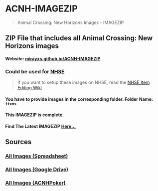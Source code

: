 # ACNH-IMAGEZIP
> Animal Crossing: New Horizons Images - IMAGEZIP

## ZIP File that includes all Animal Crossing: New Horizons images

#### Website: [mirayxs.github.io/ACNH-IMAGEZIP](https://mirayxs.github.io/ACNH-IMAGEZIP)

### Could be used for [NHSE](https://github.com/kwsch/NHSE)
> If you want to setup these images on NHSE, read the [NHSE Item Editing Wiki](https://github.com/kwsch/NHSE/wiki/Item-Editing)
#### You have to provide images in the corresponding folder. Folder Name: `items`
#### This IMAGEZIP is complete.
#### Find The Latest IMAGEZIP [Here...](https://github.com/MirayXS/ACNH-IMAGEZIP/releases)

## Sources

### [All Images (Spreadsheet)](https://docs.google.com/spreadsheets/d/1mo7myqHry5r_TKvakvIhHbcEAEQpSiNoNQoIS8sMpvM/edit?usp=sharing)
### [All Images (Google Drive)](https://drive.google.com/drive/folders/1XSLItEbUltVep8qP6691AAPg6EXf_DUR)
### [All Images (ACNHPoker)](https://github.com/KingLycosa/acnhpoker/releases/tag/0.0001)
